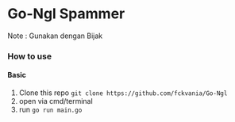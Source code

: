 # Go-Ngl Spammer
Note : Gunakan dengan Bijak

### How to use

#### Basic

1. Clone this repo `git clone https://github.com/fckvania/Go-Ngl`
2. open via cmd/terminal
3. run `go run main.go`
